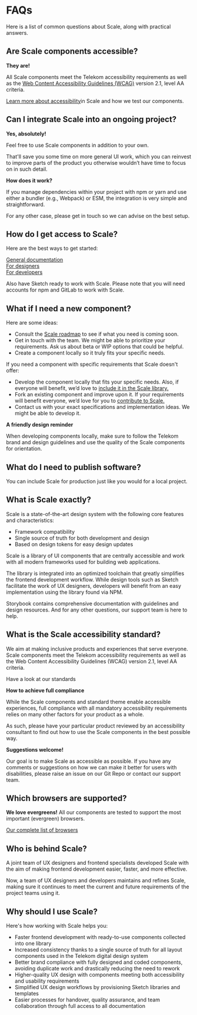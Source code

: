 # FAQs

Here is a list of common questions about Scale, along with practical answers.

## Are Scale components accessible?

**They are!**

All Scale components meet the Telekom accessibility requirements as well as the [Web Content Accessibility Guidelines (WCAG)](https://www.w3.org/TR/WCAG21/) version 2.1, level AA criteria.

<a href="?path=/story/scale-for-developers-accessibility--page">Learn more about accessibility</a>in Scale and how we test our components.

## Can I integrate Scale into an ongoing project?

**Yes, absolutely!**

Feel free to use Scale components in addition to your own.

That'll save you some time on more general UI work, which you can reinvest to improve parts of the product you otherwise wouldn’t have time to focus on in such detail.

**How does it work?**

If you manage dependencies within your project with npm or yarn and use either a bundler (e.g., Webpack) or ESM, the integration is very simple and straightforward.

For any other case, please get in touch so we can advise on the best setup.

## How do I get access to Scale?

Here are the best ways to get started:

<a href="?path=/story/scale-design-system--page">General documentation</a>   
<a href="?path=/story/scale-for-designers-getting-started--page">For designers</a>   
<a href="?path=/story/scale-for-developers-setup--page">For developers</a>   

Also have Sketch ready to work with Scale.
Please note that you will need accounts for npm and GitLab to work with Scale.

## What if I need a new component?

Here are some ideas:

* Consult the [Scale roadmap](https://github.com/telekom/scale) to see if what you need is coming soon.
* Get in touch with the team. We might be able to prioritize your requirements. Ask us about beta or WIP options that could be helpful.
* Create a component locally so it truly fits your specific needs.

If you need a component with specific requirements that Scale doesn't offer:

* Develop the component locally that fits your specific needs. Also, if everyone will benefit, we’d love to <a href="?path=/story/community-contributing-to-scale--page">include it in the Scale library.</a>
* Fork an existing component and improve upon it. If your requirements will benefit everyone, we’d love for you to <a href="?path=/story/community-contributing-to-scale--page">contribute to Scale.</a>
* Contact us with your exact specifications and implementation ideas. We might be able to develop it.

**A friendly design reminder**

When developing components locally, make sure to follow the Telekom brand and design guidelines and use the quality of the Scale components for orientation.

## What do I need to publish software?

You can include Scale for production just like you would for a local project.

## What is Scale exactly?

Scale is a state-of-the-art design system with the following core features and characteristics:

* Framework compatibility
* Single source of truth for both development and design
* Based on design tokens for easy design updates 

Scale is a library of UI components that are centrally accessible and work with all modern frameworks used for building web applications.

The library is integrated into an optimized toolchain that greatly simplifies the frontend development workflow. While design tools such as Sketch facilitate the work of UX designers, developers will benefit from an easy implementation using the library found via NPM.

Storybook contains comprehensive documentation with guidelines and design resources. And for any other questions, our support team is here to help.

## What is the Scale accessibility standard?

We aim at making inclusive products and experiences that serve everyone.
Scale components meet the Telekom accessibility requirements as well as the Web Content Accessibility Guidelines (WCAG) version 2.1, level AA criteria.

Have a look at our standards

**How to achieve full compliance**

While the Scale components and standard theme enable accessible experiences, full compliance with all mandatory accessibility requirements relies on many other factors for your product as a whole.

As such, please have your particular product reviewed by an accessibility consultant to find out how to use the Scale components in the best possible way.

**Suggestions welcome!**

Our goal is to make Scale as accessible as possible. If you have any comments or suggestions on how we can make it better for users with disabilities, please raise an issue on our Git Repo or contact our support team.

## Which browsers are supported?

**We love evergreens!**
All our components are tested to support the most important (evergreen) browsers.

<a href="?path=/story/scale-for-developers-browser-support--page">Our complete list of browsers</a>

## Who is behind Scale?

A joint team of UX designers and frontend specialists developed Scale with the aim of making frontend development easier, faster, and more effective.

Now, a team of UX designers and developers maintains and refines Scale, making sure it continues to meet the current and future requirements of the project teams using it.

## Why should I use Scale?

Here's how working with Scale helps you:

* Faster frontend development with ready-to-use components collected into one library
* Increased consistency thanks to a single source of truth for all layout components used in the Telekom digital design system
* Better brand compliance with fully designed and coded components, avoiding duplicate work and drastically reducing the need to rework
* Higher-quality UX design with components meeting both accessibility and usability requirements
* Simplified UX design workflows by provisioning Sketch libraries and templates
* Easier processes for handover, quality assurance, and team collaboration through full access to all documentation